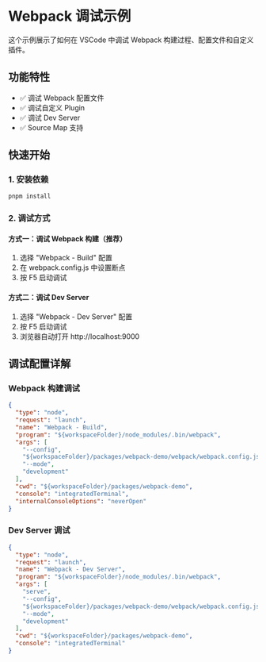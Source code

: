 # Webpack 调试示例

这个示例展示了如何在 VSCode 中调试 Webpack 构建过程、配置文件和自定义插件。

## 功能特性

- ✅ 调试 Webpack 配置文件
- ✅ 调试自定义 Plugin
- ✅ 调试 Dev Server
- ✅ Source Map 支持

## 快速开始

### 1. 安装依赖

```bash
pnpm install
```

### 2. 调试方式

#### 方式一：调试 Webpack 构建（推荐）

1. 选择 "Webpack - Build" 配置
2. 在 webpack.config.js 中设置断点
3. 按 F5 启动调试

#### 方式二：调试 Dev Server

1. 选择 "Webpack - Dev Server" 配置
2. 按 F5 启动调试
3. 浏览器自动打开 http://localhost:9000

## 调试配置详解

### Webpack 构建调试

```json
{
  "type": "node",
  "request": "launch",
  "name": "Webpack - Build",
  "program": "${workspaceFolder}/node_modules/.bin/webpack",
  "args": [
    "--config",
    "${workspaceFolder}/packages/webpack-demo/webpack/webpack.config.js",
    "--mode",
    "development"
  ],
  "cwd": "${workspaceFolder}/packages/webpack-demo",
  "console": "integratedTerminal",
  "internalConsoleOptions": "neverOpen"
}
```

### Dev Server 调试

```json
{
  "type": "node",
  "request": "launch",
  "name": "Webpack - Dev Server",
  "program": "${workspaceFolder}/node_modules/.bin/webpack",
  "args": [
    "serve",
    "--config",
    "${workspaceFolder}/packages/webpack-demo/webpack/webpack.config.js",
    "--mode",
    "development"
  ],
  "cwd": "${workspaceFolder}/packages/webpack-demo",
  "console": "integratedTerminal"
}
```
